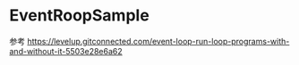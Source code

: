# EventRoopSample

参考 https://levelup.gitconnected.com/event-loop-run-loop-programs-with-and-without-it-5503e28e6a62
